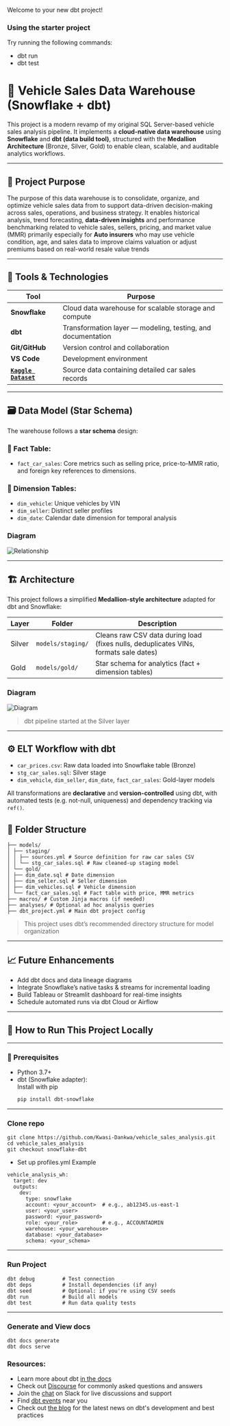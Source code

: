 Welcome to your new dbt project!

### Using the starter project

Try running the following commands:
- dbt run
- dbt test

# 🚗 Vehicle Sales Data Warehouse (Snowflake + dbt)

This project is a modern revamp of my original SQL Server-based vehicle sales analysis pipeline. It implements a **cloud-native data warehouse** using **Snowflake** and **dbt (data build tool)**, structured with the **Medallion Architecture** (Bronze, Silver, Gold) to enable clean, scalable, and auditable analytics workflows.

---

## 📌 Project Purpose

The purpose of this data warehouse is to consolidate, organize, and optimize vehicle sales data from to support data-driven decision-making across sales, operations, and business strategy. It enables historical analysis, trend forecasting, **data-driven insights** and performance benchmarking related to vehicle sales, sellers, pricing, and market value (MMR) primarily especially for **Auto insurers** who may use vehicle condition, age, and sales data to improve claims valuation or adjust premiums based on real-world resale value trends

---

## 🧰 Tools & Technologies

| Tool          | Purpose |
|---------------|---------|
| **Snowflake** | Cloud data warehouse for scalable storage and compute |
| **dbt**       | Transformation layer — modeling, testing, and documentation |
| **Git/GitHub**| Version control and collaboration |
| **VS Code**   | Development environment |
| **[`Kaggle Dataset`](https://www.kaggle.com/datasets/syedanwarafridi/vehicle-sales-data)**| Source data containing detailed car sales records |

---

## 🗃️ Data Model (Star Schema)

The warehouse follows a **star schema** design:

### 📂 Fact Table:
- `fact_car_sales`: Core metrics such as selling price, price-to-MMR ratio, and foreign key references to dimensions.

### 📂 Dimension Tables:
- `dim_vehicle`: Unique vehicles by VIN
- `dim_seller`: Distinct seller profiles
- `dim_date`: Calendar date dimension for temporal analysis

### Diagram
![Relationship](snapshots/starschema.png "Relationship")

---

## 🏗️ Architecture

This project follows a simplified **Medallion-style architecture** adapted for dbt and Snowflake:

| Layer | Folder      | Description |
|-------|-------------|-------------|
| Silver | `models/staging/` | Cleans raw CSV data during load (fixes nulls, deduplicates VINs, formats sale dates) |
| Gold   | `models/gold/`    | Star schema for analytics (fact + dimension tables) |

### Diagram
![Diagram](snapshots/architectureflow.png "Arhitecture")

> dbt pipeline started at the Silver layer

---

## ⚙️ ELT Workflow with dbt

- `car_prices.csv`: Raw data loaded into Snowflake table (Bronze)
- `stg_car_sales.sql`: Silver stage
- `dim_vehicle`, `dim_seller`, `dim_date`, `fact_car_sales`: Gold-layer models

All transformations are **declarative** and **version-controlled** using dbt, with automated tests (e.g. not-null, uniqueness) and dependency tracking via `ref()`.

## 📂 Folder Structure
``` Vehicle_Analysis_wh/
├── models/
│ ├── staging/
│ │ ├── sources.yml # Source definition for raw car sales CSV
│ │ └── stg_car_sales.sql # Raw cleaned-up staging model
│ └── gold/
│ ├── dim_date.sql # Date dimension
│ ├── dim_seller.sql # Seller dimension
│ ├── dim_vehicles.sql # Vehicle dimension
│ └── fact_car_sales.sql # Fact table with price, MMR metrics
├── macros/ # Custom Jinja macros (if needed)
├── analyses/ # Optional ad hoc analysis queries
├── dbt_project.yml # Main dbt project config
```
> This project uses dbt’s recommended directory structure for model organization

---

## 📈 Future Enhancements

- Add dbt docs and data lineage diagrams
- Integrate Snowflake’s native tasks & streams for incremental loading
- Build Tableau or Streamlit dashboard for real-time insights
- Schedule automated runs via dbt Cloud or Airflow

---

## 🚀 How to Run This Project Locally
---
### 🧱 Prerequisites

- Python 3.7+
- dbt (Snowflake adapter):  
  Install with pip  
  ```bash
  pip install dbt-snowflake
---
### Clone repo
```
git clone https://github.com/Kwasi-Dankwa/vehicle_sales_analysis.git
cd vehicle_sales_analysis
git checkout snowflake-dbt
```
- Set up profiles.yml
Example
```
vehicle_analysis_wh:
  target: dev
  outputs:
    dev:
      type: snowflake
      account: <your_account>  # e.g., ab12345.us-east-1
      user: <your_user>
      password: <your_password>
      role: <your_role>        # e.g., ACCOUNTADMIN
      warehouse: <your_warehouse>
      database: <your_database>
      schema: <your_schema>

```
---
### Run Project
```
dbt debug         # Test connection
dbt deps          # Install dependencies (if any)
dbt seed          # Optional: if you're using CSV seeds
dbt run           # Build all models
dbt test          # Run data quality tests
```
---

### Generate and View docs
```
dbt docs generate
dbt docs serve
```








### Resources:
- Learn more about dbt [in the docs](https://docs.getdbt.com/docs/introduction)
- Check out [Discourse](https://discourse.getdbt.com/) for commonly asked questions and answers
- Join the [chat](https://community.getdbt.com/) on Slack for live discussions and support
- Find [dbt events](https://events.getdbt.com) near you
- Check out [the blog](https://blog.getdbt.com/) for the latest news on dbt's development and best practices
